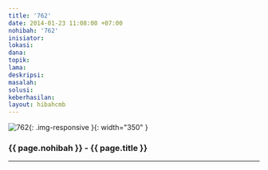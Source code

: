 ```yaml
---
title: '762'
date: 2014-01-23 11:08:00 +07:00
nohibah: '762'
inisiator:
lokasi:
dana:
topik:
lama:
deskripsi:
masalah:
solusi:
keberhasilan:
layout: hibahcmb
---
```


![762](/static/img/hibahcmb/762.png){: .img-responsive }{: width="350" }

### {{ page.nohibah }} - {{ page.title }}

---
